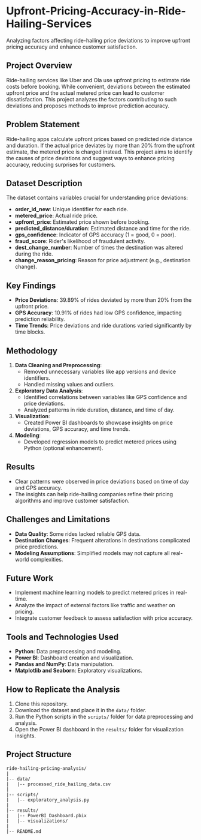 # Upfront-Pricing-Accuracy-in-Ride-Hailing-Services
Analyzing factors affecting ride-hailing price deviations to improve upfront pricing accuracy and enhance customer satisfaction.


## Project Overview

Ride-hailing services like Uber and Ola use upfront pricing to estimate ride costs before booking. While convenient, deviations between the estimated upfront price and the actual metered price can lead to customer dissatisfaction. This project analyzes the factors contributing to such deviations and proposes methods to improve prediction accuracy.

## Problem Statement

Ride-hailing apps calculate upfront prices based on predicted ride distance and duration. If the actual price deviates by more than 20% from the upfront estimate, the metered price is charged instead. This project aims to identify the causes of price deviations and suggest ways to enhance pricing accuracy, reducing surprises for customers.

## Dataset Description

The dataset contains variables crucial for understanding price deviations:

- **order\_id\_new**: Unique identifier for each ride.
- **metered\_price**: Actual ride price.
- **upfront\_price**: Estimated price shown before booking.
- **predicted\_distance/duration**: Estimated distance and time for the ride.
- **gps\_confidence**: Indicator of GPS accuracy (1 = good, 0 = poor).
- **fraud\_score**: Rider's likelihood of fraudulent activity.
- **dest\_change\_number**: Number of times the destination was altered during the ride.
- **change\_reason\_pricing**: Reason for price adjustment (e.g., destination change).

## Key Findings

- **Price Deviations**: 39.89% of rides deviated by more than 20% from the upfront price.
- **GPS Accuracy**: 10.91% of rides had low GPS confidence, impacting prediction reliability.
- **Time Trends**: Price deviations and ride durations varied significantly by time blocks.

## Methodology

1. **Data Cleaning and Preprocessing**:
   - Removed unnecessary variables like app versions and device identifiers.
   - Handled missing values and outliers.
2. **Exploratory Data Analysis**:
   - Identified correlations between variables like GPS confidence and price deviations.
   - Analyzed patterns in ride duration, distance, and time of day.
3. **Visualization**:
   - Created Power BI dashboards to showcase insights on price deviations, GPS accuracy, and time trends.
4. **Modeling**:
   - Developed regression models to predict metered prices using Python (optional enhancement).

## Results

- Clear patterns were observed in price deviations based on time of day and GPS accuracy.
- The insights can help ride-hailing companies refine their pricing algorithms and improve customer satisfaction.

## Challenges and Limitations

- **Data Quality**: Some rides lacked reliable GPS data.
- **Destination Changes**: Frequent alterations in destinations complicated price predictions.
- **Modeling Assumptions**: Simplified models may not capture all real-world complexities.

## Future Work

- Implement machine learning models to predict metered prices in real-time.
- Analyze the impact of external factors like traffic and weather on pricing.
- Integrate customer feedback to assess satisfaction with price accuracy.

## Tools and Technologies Used

- **Python**: Data preprocessing and modeling.
- **Power BI**: Dashboard creation and visualization.
- **Pandas and NumPy**: Data manipulation.
- **Matplotlib and Seaborn**: Exploratory visualizations.

## How to Replicate the Analysis

1. Clone this repository.
2. Download the dataset and place it in the `data/` folder.
3. Run the Python scripts in the `scripts/` folder for data preprocessing and analysis.
4. Open the Power BI dashboard in the `results/` folder for visualization insights.

## Project Structure

```
ride-hailing-pricing-analysis/
|
|-- data/
|   |-- processed_ride_hailing_data.csv
|
|-- scripts/
|   |-- exploratory_analysis.py
|
|-- results/
|   |-- PowerBI_Dashboard.pbix
|   |-- visualizations/
|
|-- README.md
```


